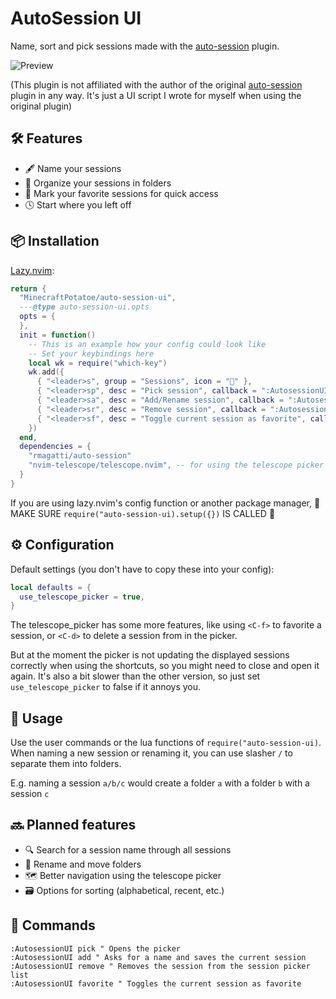 # AutoSession UI

Name, sort and pick sessions made with the [auto-session](https://github.com/rmagatti/auto-session) plugin.

![Preview](https://imgur.com/a/jJATd5Q.gif)

(This plugin is not affiliated with the author of the original [auto-session](https://github.com/rmagatti/auto-session) plugin in any way. It's just a UI script I wrote for myself when using the original plugin)

## 🛠️ Features

- 🖋️ Name your sessions
- 📁 Organize your sessions in folders
- 🌟 Mark your favorite sessions for quick access
- 🕓 Start where you left off

## 📦 Installation

[Lazy.nvim](https://github.com/folke/lazy.nvim):

```lua
return {
  "MinecraftPotatoe/auto-session-ui",
  ---@type auto-session-ui.opts
  opts = {
  },
  init = function()
    -- This is an example how your config could look like
    -- Set your keybindings here
    local wk = require("which-key")
    wk.add({
      { "<leader>s", group = "Sessions", icon = "" },
      { "<leader>sp", desc = "Pick session", callback = ":AutosessionUI pick<CR>" },
      { "<leader>sa", desc = "Add/Rename session", callback = ":AutosessionUI add<CR>" },
      { "<leader>sr", desc = "Remove session", callback = ":AutosessionUI remove<CR>" },
      { "<leader>sf", desc = "Toggle current session as favorite", callback = ":AutosessionUI favorite<CR>" },
    })
  end,
  dependencies = {
    "rmagatti/auto-session"
    "nvim-telescope/telescope.nvim", -- for using the telescope picker
  }
}
```

If you are using lazy.nvim's config function or another package manager, 🚨 MAKE SURE `require("auto-session-ui).setup({})` IS CALLED 🚨

## ⚙️ Configuration

Default settings (you don't have to copy these into your config):

<!-- config:start -->

```lua
local defaults = {
  use_telescope_picker = true,
}

```

<!-- config:end -->

The telescope_picker has some more features, like using
`<C-f>` to favorite a session, or
`<C-d>` to delete a session from in the picker.

But at the moment the picker is not updating the displayed sessions correctly when using the shortcuts, so you might need to close and open it again. It's also a bit slower than the other version, so just set `use_telescope_picker` to false if it annoys you.

## 🎉 Usage

Use the user commands or the lua functions of `require("auto-session-ui)`.
When naming a new session or renaming it, you can use slasher `/` to separate them into folders.

E.g. naming a session `a/b/c` would create a folder `a` with a folder `b` with a session `c`

## 🔜 Planned features

- 🔍 Search for a session name through all sessions
- 📁 Rename and move folders
- 🗺️ Better navigation using the telescope picker
- 🗃️ Options for sorting (alphabetical, recent, etc.)

## 📢 Commands

```viml
:AutosessionUI pick " Opens the picker
:AutosessionUI add " Asks for a name and saves the current session
:AutosessionUI remove " Removes the session from the session picker list
:AutosessionUI favorite " Toggles the current session as favorite
```
